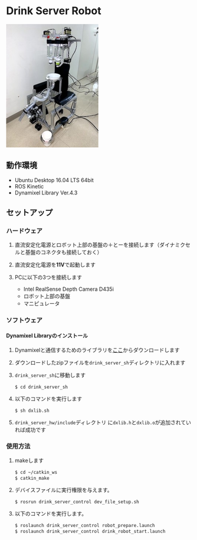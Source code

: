 # Drink Server Robot

![](./images/robot.JPG)

## 動作環境

+ Ubuntu Desktop 16.04 LTS 64bit
+ ROS Kinetic
+ Dynamixel Library Ver.4.3

## セットアップ

### ハードウェア

1. 直流安定化電源とロボット上部の基盤の＋とーを接続します（ダイナミクセルと基盤のコネクタも接続しておく）

2. 直流安定化電源を<b>11V</b>で起動します

3. PCに以下の3つを接続します
	+ Intel RealSense Depth Camera D435i
	+ ロボット上部の基盤
	+ マニピュレータ

### ソフトウェア

#### Dynamixel Libraryのインストール

1. Dynamixelと通信するためのライブラリを[ここ](http://www.besttechnology.co.jp/download/DXLIB_V4.3.zip)からダウンロードします

2. ダウンロードしたzipファイルを`drink_server_sh`ディレクトリに入れます

3. `drink_server_sh`に移動します

	```
	$ cd drink_server_sh
	```

4. 以下のコマンドを実行します

	```
	$ sh dxlib.sh
	```

5. `drink_server_hw/include`ディレクトリ に`dxlib.h`と`dxlib.o`が追加されていれば成功です

### 使用方法

1. makeします

	```
	$ cd ~/catkin_ws
	$ catkin_make
	```

2. デバイスファイルに実行権限を与えます。
	
	```
	$ rosrun drink_server_control dev_file_setup.sh
	```
3. 以下のコマンドを実行します。
	
	```
	$ roslaunch drink_server_control robot_prepare.launch
	$ roslaunch drink_server_control drink_robot_start.launch
	```


